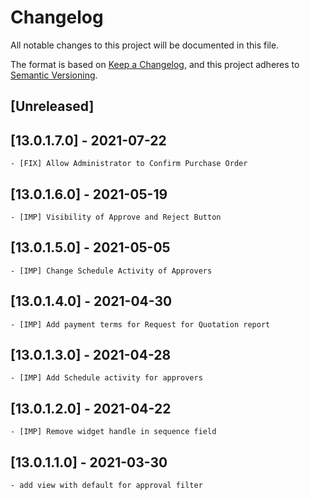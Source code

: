 # Changelog

All notable changes to this project will be documented in this file.

The format is based on [Keep a Changelog](https://keepachangelog.com/en/1.0.0/),
and this project adheres to [Semantic Versioning](https://semver.org/spec/v2.0.0.html).

## [Unreleased]

## [13.0.1.7.0] - 2021-07-22

    - [FIX] Allow Administrator to Confirm Purchase Order

## [13.0.1.6.0] - 2021-05-19

    - [IMP] Visibility of Approve and Reject Button

## [13.0.1.5.0] - 2021-05-05

    - [IMP] Change Schedule Activity of Approvers

## [13.0.1.4.0] - 2021-04-30

    - [IMP] Add payment terms for Request for Quotation report

## [13.0.1.3.0] - 2021-04-28

    - [IMP] Add Schedule activity for approvers

## [13.0.1.2.0] - 2021-04-22

    - [IMP] Remove widget handle in sequence field

## [13.0.1.1.0] - 2021-03-30

    - add view with default for approval filter
